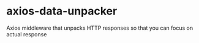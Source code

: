 # axios-data-unpacker

Axios middleware that unpacks HTTP responses so that you can focus on actual response
